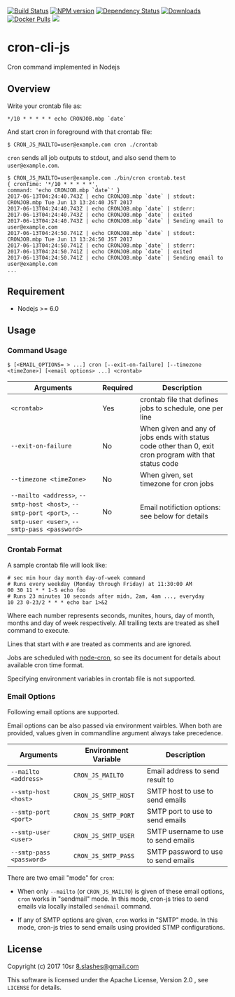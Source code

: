 [![Build Status](https://travis-ci.org/10sr/cron-cli-js.svg?branch=master)](https://travis-ci.org/10sr/cron-cli-js)
[![NPM version](http://img.shields.io/npm/v/cron-cli.svg)](https://www.npmjs.com/package/cron-cli)
[![Dependency Status](https://david-dm.org/10sr/cron-cli-js.svg)](https://david-dm.org/10sr/cron-cli-js)
[![Downloads](https://img.shields.io/npm/dm/cron-cli.svg)](https://www.npmjs.com/package/cron-cli)
[![Docker Pulls](https://img.shields.io/docker/pulls/10sr/cron-js.svg)](https://hub.docker.com/r/10sr/cron-js)
[![](https://images.microbadger.com/badges/version/10sr/cron-js.svg)](https://microbadger.com/images/10sr/cron-js "Get your own version badge on microbadger.com")



cron-cli-js
========

Cron command implemented in Nodejs



Overview
--------

Write your crontab file as:

    */10 * * * * * echo CRONJOB.mbp `date`

And start cron in foreground with that crontab file:

    $ CRON_JS_MAILTO=user@example.com cron ./crontab


`cron` sends all job outputs to stdout, and also send them to
`user@example.com`.

    $ CRON_JS_MAILTO=user@example.com ./bin/cron crontab.test
    { cronTime: '*/10 * * * * *',
    command: 'echo CRONJOB.mbp `date`' }
    2017-06-13T04:24:40.743Z | echo CRONJOB.mbp `date` | stdout: CRONJOB.mbp Tue Jun 13 13:24:40 JST 2017
    2017-06-13T04:24:40.743Z | echo CRONJOB.mbp `date` | stderr:
    2017-06-13T04:24:40.743Z | echo CRONJOB.mbp `date` | exited
    2017-06-13T04:24:40.743Z | echo CRONJOB.mbp `date` | Sending email to user@example.com
    2017-06-13T04:24:50.741Z | echo CRONJOB.mbp `date` | stdout: CRONJOB.mbp Tue Jun 13 13:24:50 JST 2017
    2017-06-13T04:24:50.741Z | echo CRONJOB.mbp `date` | stderr:
    2017-06-13T04:24:50.741Z | echo CRONJOB.mbp `date` | exited
    2017-06-13T04:24:50.741Z | echo CRONJOB.mbp `date` | Sending email to user@example.com
    ...


Requirement
-----------

- Nodejs >= 6.0



Usage
-----

### Command Usage

    $ [<EMAIL_OPTIONS= > ...] cron [--exit-on-failure] [--timezone <timeZone>] [<email options> ...] <crontab>

| Arguments | Required  | Description |
| --------- | --------- | ----------- |
| `<crontab>` | Yes | crontab file that defines jobs to schedule, one per line
| `--exit-on-failure` | No | When given and any of jobs ends with status code other than 0, exit cron program with that status code |
| `--timezone <timeZone>` | No | When given, set timezone for cron jobs |
| `--mailto <address>`, `--smtp-host <host>`, `--smtp-port <port>`, `--smtp-user <user>`, `--smtp-pass <password>` | No | Email notifiction options: see below for details |




### Crontab Format

A sample crontab file will look like:

    # sec min hour day month day-of-week command
    # Runs every weekday (Monday through Friday) at 11:30:00 AM
    00 30 11 * * 1-5 echo foo
    # Runs 23 minutes 10 seconds after midn, 2am, 4am ..., everyday
    10 23 0-23/2 * * * echo bar 1>&2

Where each number represents seconds, munites, hours, day of month, 
months and day of week respectively.
All trailing texts are treated as shell command to execute.

Lines that start with `#` are treated as comments and are ignored.

Jobs are scheduled with [node-cron](https://www.npmjs.com/package/cron),
so see its document for details about available cron time format.

Specifying environment variables in crontab file is not supported.



### Email Options

Following email options are supported.

Email options can be also passed via environment vairbles.
When both are provided, values given in commandline argument always
take precedence.

| Arguments | Environment Variable | Description |
| --------- | -------------------- | ----------- |
| `--mailto <address>` | `CRON_JS_MAILTO` | Email address to send result to
| `--smtp-host <host>` | `CRON_JS_SMTP_HOST` | SMTP host to use to send emails
| `--smtp-port <port>` | `CRON_JS_SMTP_PORT` | SMTP port to use to send emails
| `--smtp-user <user>` | `CRON_JS_SMTP_USER` | SMTP username to use to send emails
| `--smtp-pass <password>` | `CRON_JS_SMTP_PASS` | SMTP password to use to send emails


There are two email "mode" for `cron`:

- When only `--mailto` (or `CRON_JS_MAILTO`) is given of these email options,
 `cron` works in "sendmail" mode.
In this mode, cron-js tries to send emails via locally installed `sendmail`
command.

- If any of SMTP options are given, `cron` works in "SMTP" mode.
In this mode, cron-js tries to send emails using provided STMP configurations.



License
-------

Copyright (c) 2017 10sr <8.slashes@gmail.com>

This software is licensed under the Apache License, Version 2.0 ,
see `LICENSE` for details.
